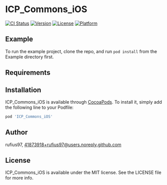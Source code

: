 # ICP_Commons_iOS

[![CI Status](https://img.shields.io/travis/rufius97/ICP_Commons_iOS.svg?style=flat)](https://travis-ci.org/rufius97/ICP_Commons_iOS)
[![Version](https://img.shields.io/cocoapods/v/ICP_Commons_iOS.svg?style=flat)](https://cocoapods.org/pods/ICP_Commons_iOS)
[![License](https://img.shields.io/cocoapods/l/ICP_Commons_iOS.svg?style=flat)](https://cocoapods.org/pods/ICP_Commons_iOS)
[![Platform](https://img.shields.io/cocoapods/p/ICP_Commons_iOS.svg?style=flat)](https://cocoapods.org/pods/ICP_Commons_iOS)

## Example

To run the example project, clone the repo, and run `pod install` from the Example directory first.

## Requirements

## Installation

ICP_Commons_iOS is available through [CocoaPods](https://cocoapods.org). To install
it, simply add the following line to your Podfile:

```ruby
pod 'ICP_Commons_iOS'
```

## Author

rufius97, 41873918+rufius97@users.noreply.github.com

## License

ICP_Commons_iOS is available under the MIT license. See the LICENSE file for more info.
